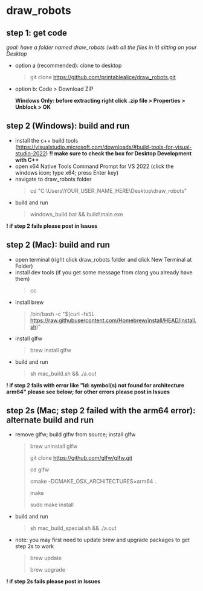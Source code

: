 # draw_robots


## step 1: get code

*goal: have a folder named draw_robots (with all the files in it) sitting on your Desktop*

- option a (recommended): clone to desktop
    > git clone https://github.com/printablealice/draw_robots.git

- option b: Code > Download ZIP

    __Windows Only: before extracting right click .zip file > Properties > Unblock > OK__


## step 2 (Windows): build and run

- install the c++ build tools (https://visualstudio.microsoft.com/downloads/#build-tools-for-visual-studio-2022) __!! make sure to check the box for Desktop Development with C++__
- open x64 Native Tools Command Prompt for VS 2022 (click the windows icon; type x64; press Enter key)
- navigate to draw_robots folder
    > cd "C:\Users\YOUR_USER_NAME_HERE\Desktop\draw_robots"
- build and run
    > windows_build.bat && build\main.exe

__! if step 2 fails please post in Issues__


## step 2 (Mac): build and run

- open terminal (right click draw_robots folder and click New Terminal at Folder)
- install dev tools (if you get some message from clang you already have them)
    > cc
- install brew
    > /bin/bash -c "$(curl -fsSL https://raw.githubusercontent.com/Homebrew/install/HEAD/install.sh)"
- install glfw
    > brew install glfw
- build and run
    > sh mac_build.sh && ./a.out

__! if step 2 fails with error like "ld: symbol(s) not found for architecture arm64" please see below; for other errors please post in Issues__


## step 2s (Mac; step 2 failed with the arm64 error): alternate build and run

- remove glfw; build glfw from source; install glfw
    > brew uninstall glfw
    > 
    > git clone https://github.com/glfw/glfw.git
    > 
    > cd glfw
    > 
    > cmake -DCMAKE_OSX_ARCHITECTURES=arm64 .
    > 
    > make
    > 
    > sudo make install
- build and run
    > sh mac_build_special.sh && ./a.out
- note: you may first need to update brew and upgrade packages to get step 2s to work
    > brew update
    > 
    > brew upgrade

__! if step 2s fails please post in Issues__
